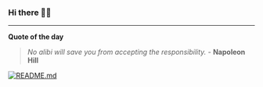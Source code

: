 ### Hi there 👋🏻


---

**Quote of the day**

> *No alibi will save you from accepting the responsibility.* - **Napoleon Hill** 

[![README.md](https://github.com/marcolovazzano/marcolovazzano/actions/workflows/readme.yml/badge.svg?branch=main)](https://github.com/marcolovazzano/marcolovazzano/actions/workflows/readme.yml)
